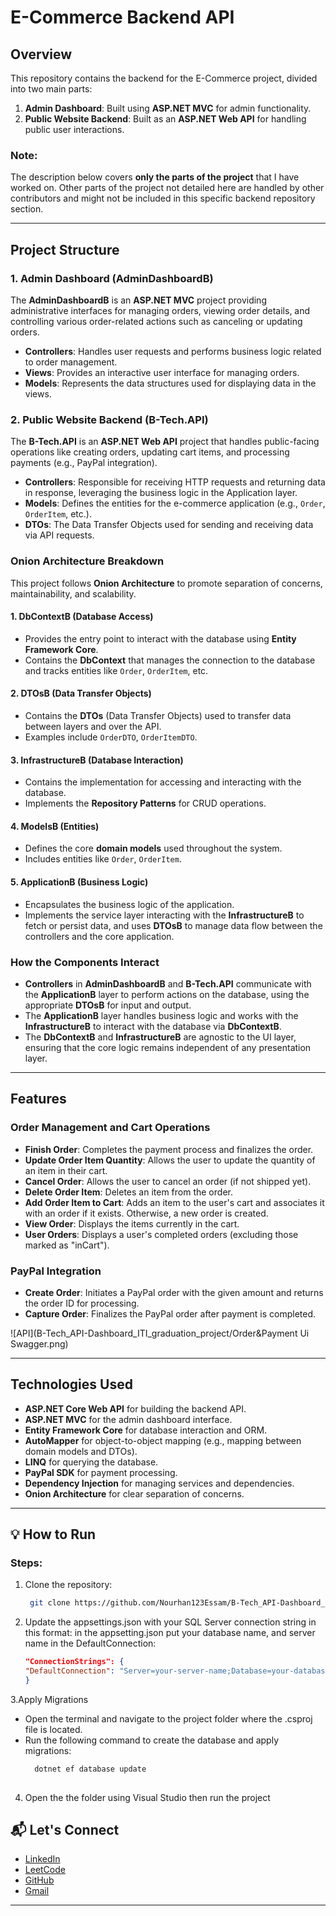 # E-Commerce Backend API

## Overview

This repository contains the backend for the E-Commerce project, divided into two main parts:

1. **Admin Dashboard**: Built using **ASP.NET MVC** for admin functionality.
2. **Public Website Backend**: Built as an **ASP.NET Web API** for handling public user interactions.

### Note:
The description below covers **only the parts of the project** that I have worked on. Other parts of the project not detailed here are handled by other contributors and might not be included in this specific backend repository section.

---

## Project Structure

### 1. **Admin Dashboard (AdminDashboardB)**

The **AdminDashboardB** is an **ASP.NET MVC** project providing administrative interfaces for managing orders, viewing order details, and controlling various order-related actions such as canceling or updating orders.

- **Controllers**: Handles user requests and performs business logic related to order management.
- **Views**: Provides an interactive user interface for managing orders.
- **Models**: Represents the data structures used for displaying data in the views.

### 2. **Public Website Backend (B-Tech.API)**

The **B-Tech.API** is an **ASP.NET Web API** project that handles public-facing operations like creating orders, updating cart items, and processing payments (e.g., PayPal integration).

- **Controllers**: Responsible for receiving HTTP requests and returning data in response, leveraging the business logic in the Application layer.
- **Models**: Defines the entities for the e-commerce application (e.g., `Order`, `OrderItem`, etc.).
- **DTOs**: The Data Transfer Objects used for sending and receiving data via API requests.

### **Onion Architecture Breakdown**

This project follows **Onion Architecture** to promote separation of concerns, maintainability, and scalability.

#### 1. **DbContextB** (Database Access)
   - Provides the entry point to interact with the database using **Entity Framework Core**.
   - Contains the **DbContext** that manages the connection to the database and tracks entities like `Order`, `OrderItem`, etc.

#### 2. **DTOsB** (Data Transfer Objects)
   - Contains the **DTOs** (Data Transfer Objects) used to transfer data between layers and over the API.
   - Examples include `OrderDTO`, `OrderItemDTO`.

#### 3. **InfrastructureB** (Database Interaction)
   - Contains the implementation for accessing and interacting with the database.
   - Implements the **Repository Patterns** for CRUD operations.

#### 4. **ModelsB** (Entities)
   - Defines the core **domain models** used throughout the system.
   - Includes entities like `Order`, `OrderItem`.

#### 5. **ApplicationB** (Business Logic)
   - Encapsulates the business logic of the application.
   - Implements the service layer interacting with the **InfrastructureB** to fetch or persist data, and uses **DTOsB** to manage data flow between the controllers and the core application.

### How the Components Interact

- **Controllers** in **AdminDashboardB** and **B-Tech.API** communicate with the **ApplicationB** layer to perform actions on the database, using the appropriate **DTOsB** for input and output.
- The **ApplicationB** layer handles business logic and works with the **InfrastructureB** to interact with the database via **DbContextB**.
- The **DbContextB** and **InfrastructureB** are agnostic to the UI layer, ensuring that the core logic remains independent of any presentation layer.

---

## Features

### Order Management and Cart Operations
- **Finish Order**: Completes the payment process and finalizes the order.
- **Update Order Item Quantity**: Allows the user to update the quantity of an item in their cart.
- **Cancel Order**: Allows the user to cancel an order (if not shipped yet).
- **Delete Order Item**: Deletes an item from the order.
- **Add Order Item to Cart**: Adds an item to the user's cart and associates it with an order if it exists. Otherwise, a new order is created.
- **View Order**: Displays the items currently in the cart.
- **User Orders**: Displays a user's completed orders (excluding those marked as "inCart").

### PayPal Integration
- **Create Order**: Initiates a PayPal order with the given amount and returns the order ID for processing.
- **Capture Order**: Finalizes the PayPal order after payment is completed.

![API](B-Tech_API-Dashboard_ITI_graduation_project/Order&Payment Ui Swagger.png)  

---

## Technologies Used
- **ASP.NET Core Web API** for building the backend API.
- **ASP.NET MVC** for the admin dashboard interface.
- **Entity Framework Core** for database interaction and ORM.
- **AutoMapper** for object-to-object mapping (e.g., mapping between domain models and DTOs).
- **LINQ** for querying the database.
- **PayPal SDK** for payment processing.
- **Dependency Injection** for managing services and dependencies.
- **Onion Architecture** for clear separation of concerns.

---

## 💡 **How to Run**

### Steps:
1. Clone the repository:  
   
    ```bash
     git clone https://github.com/Nourhan123Essam/B-Tech_API-Dashboard_ITI_graduation_project.git

2. Update the appsettings.json with your SQL Server connection string in this format:
  in the appsetting.json put your database name, and server name in the DefaultConnection:
    
    ```appsetting.json
    "ConnectionStrings": {
    "DefaultConnection": "Server=your-server-name;Database=your-database-name;Trusted_Connection=True;TrustServerCertificate=True"
    }
3.Apply Migrations
 - Open the terminal and navigate to the project folder where the .csproj file is located.
 - Run the following command to create the database and apply migrations:
    ```bash
      dotnet ef database update
  
4. Open the the folder using Visual Studio then run the project

## 📬 Let's Connect
- [LinkedIn](https://www.linkedin.com/in/nourhan-essam123/)  
- [LeetCode](https://leetcode.com/u/norhan123/)  
- [GitHub](https://github.com/Nourhan123Essam)
- [Gmail](nourhan.essam.makhlouf@gmail.com)
---
